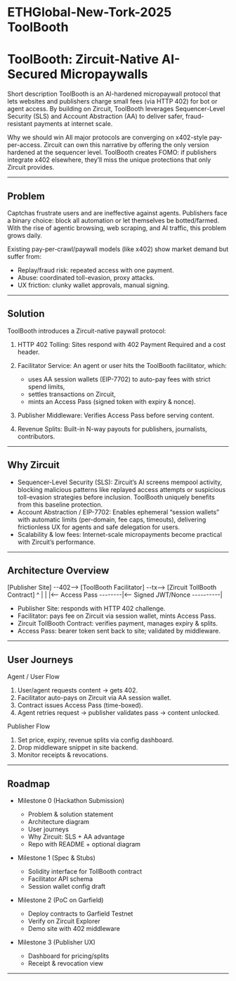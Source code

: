 # ETHGlobal-New-Tork-2025 ToolBooth


# ToolBooth: Zircuit-Native AI-Secured Micropaywalls

Short description
ToolBooth is an AI-hardened micropaywall protocol that lets websites and publishers charge small fees (via HTTP 402) for bot or agent access. By building on Zircuit, ToolBooth leverages Sequencer-Level Security (SLS) and Account Abstraction (AA) to deliver safer, fraud-resistant payments at internet scale.

Why we should win
All major protocols are converging on x402-style pay-per-access. Zircuit can own this narrative by offering the only version hardened at the sequencer level. ToolBooth creates FOMO: if publishers integrate x402 elsewhere, they’ll miss the unique protections that only Zircuit provides.

---

## Problem

Captchas frustrate users and are ineffective against agents. Publishers face a binary choice: block all automation or let themselves be botted/farmed. With the rise of agentic browsing, web scraping, and AI traffic, this problem grows daily.

Existing pay-per-crawl/paywall models (like x402) show market demand but suffer from:

* Replay/fraud risk: repeated access with one payment.
* Abuse: coordinated toll-evasion, proxy attacks.
* UX friction: clunky wallet approvals, manual signing.

---

## Solution

ToolBooth introduces a Zircuit-native paywall protocol:

1. HTTP 402 Tolling: Sites respond with 402 Payment Required and a cost header.
2. Facilitator Service: An agent or user hits the ToolBooth facilitator, which:

   * uses AA session wallets (EIP-7702) to auto-pay fees with strict spend limits,
   * settles transactions on Zircuit,
   * mints an Access Pass (signed token with expiry & nonce).
3. Publisher Middleware: Verifies Access Pass before serving content.
4. Revenue Splits: Built-in N-way payouts for publishers, journalists, contributors.

---

## Why Zircuit

* Sequencer-Level Security (SLS): Zircuit’s AI screens mempool activity, blocking malicious patterns like replayed access attempts or suspicious toll-evasion strategies before inclusion. ToolBooth uniquely benefits from this baseline protection.
* Account Abstraction / EIP-7702: Enables ephemeral “session wallets” with automatic limits (per-domain, fee caps, timeouts), delivering frictionless UX for agents and safe delegation for users.
* Scalability & low fees: Internet-scale micropayments become practical with Zircuit’s performance.

---

## Architecture Overview
[Publisher Site] --402--> [ToolBooth Facilitator] --tx--> [Zircuit TollBooth Contract]
      ^                        |                               |
      |<-- Access Pass --------|<-- Signed JWT/Nonce ----------|
* Publisher Site: responds with HTTP 402 challenge.
* Facilitator: pays fee on Zircuit via session wallet, mints Access Pass.
* Zircuit TollBooth Contract: verifies payment, manages expiry & splits.
* Access Pass: bearer token sent back to site; validated by middleware.

---

## User Journeys

Agent / User Flow

1. User/agent requests content → gets 402.
2. Facilitator auto-pays on Zircuit via AA session wallet.
3. Contract issues Access Pass (time-boxed).
4. Agent retries request → publisher validates pass → content unlocked.

Publisher Flow

1. Set price, expiry, revenue splits via config dashboard.
2. Drop middleware snippet in site backend.
3. Monitor receipts & revocations.

---

## Roadmap

* Milestone 0 (Hackathon Submission)

  * Problem & solution statement
  * Architecture diagram
  * User journeys
  * Why Zircuit: SLS + AA advantage
  * Repo with README + optional diagram

* Milestone 1 (Spec & Stubs)

  * Solidity interface for TollBooth contract
  * Facilitator API schema
  * Session wallet config draft

* Milestone 2 (PoC on Garfield)

  * Deploy contracts to Garfield Testnet
  * Verify on Zircuit Explorer
  * Demo site with 402 middleware

* Milestone 3 (Publisher UX)

  * Dashboard for pricing/splits
  * Receipt & revocation view

---
